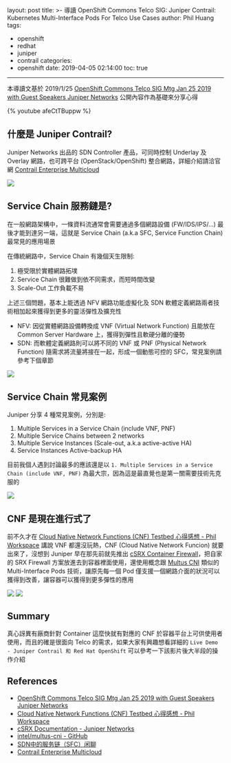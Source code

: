 layout: post
title: >-
  導讀 OpenShift Commons Telco SIG: Juniper Contrail: Kubernetes Multi-Interface
  Pods For Telco Use Cases
author: Phil Huang
tags:
  - openshift
  - redhat
  - juniper
  - contrail
categories:
  - openshift
date: 2019-04-05 02:14:00
toc: true
---

本導讀文基於 2019/1/25 [OpenShift Commons Telco SIG Mtg Jan 25 2019 with Guest Speakers Juniper Networks][1] 公開內容作為基礎來分享心得

{% youtube afeCtTBuppw %}

<!--more-->

## 什麼是 Juniper Contrail?

Juniper Networks 出品的 SDN Controller 產品，可同時控制 Underlay 及 Overlay 網路，也可跨平台 (OpenStack/OpenShift) 整合網路，詳細介紹請洽官網 [Contrail Enterprise Multicloud][6]

![](/images/juniper-0.png)

## Service Chain 服務鏈是?

在一般網路架構中，一條資料流通常會需要通過多個網路設備 (FW/IDS/IPS/...) 最後才能到達另一端，這就是 Service Chain (a.k.a SFC, Service Function Chain) 最常見的應用場景

在傳統網路中，Service Chain 有幾個天生限制:
1. 極受限於實體網路拓墣
2. Service Chain 很難做到依不同需求，而短時間改變
3. Scale-Out 工作負載不易

上述三個問題，基本上能透過 NFV 網路功能虛擬化及 SDN 軟體定義網路兩者技術相加起來獲得到更多的靈活彈性及擴充性

- NFV: 因從實體網路設備轉換成 VNF (Virtual Network Function) 且能放在 Common Server Hardware 上，獲得到彈性且軟硬分離的優勢
- SDN: 而軟體定義網路則可以將不同的 VNF 或 PNF (Physical Network Function) 隨需求將流量將接在一起，形成一個動態可控的 SFC，常見案例請參考下個章節

![](/images/juniper-1.png)

## Service Chain 常見案例

Juniper 分享 4 種常見案例，分別是:
1. Multiple Services in a Service Chain (include VNF, PNF)
2. Multiple Service Chains between 2 networks
3. Multiple Service Instances (Scale-out, a.k.a active-active HA)
4. Service Instances Active-backup HA

目前我個人遇到討論最多的應該還是以 `1. Multiple Services in a Service Chain (include VNF, PNF)` 為最大宗，因為這是最直覺也是第一關需要技術先克服的

![](/images/juniper-2.png)

## CNF 是現在進行式了

前不久才在 [Cloud Native Network Functions (CNF) Testbed 心得感想 - Phil Workspace][2] 講說 VNF 都還沒玩熱，CNF (Cloud Native Network Funcion) 就要出來了，沒想到 Juniper 早在那先前就先推出 [cSRX Container Firewall][3]，把自家的 SRX Firewall 方案放進去到容器裡面使用，還使用概念跟 [Multus CNI][4] 類似的 Multi-Interface Pods 技術，讓原先每一個 Pod 僅支援一個網路介面的狀況可以獲得到改善，讓容器可以獲得到更多彈性的應用

![](/images/juniper-3.png)
![](/images/juniper-4.png)


## Summary

真心訝異有廠商針對 Container 這麼快就有對應的 CNF 於容器平台上可供使用者使用，而且的確是很面向 Telco 的需求，如果大家有興趣想看詳細的 `Live Demo - Juniper Contrail 和 Red Hat OpenShift` 可以參考一下該影片後大半段的操作介紹

## References
- [OpenShift Commons Telco SIG Mtg Jan 25 2019 with Guest Speakers Juniper Networks][1]
- [Cloud Native Network Functions (CNF) Testbed 心得感想 - Phil Workspace][2]
- [cSRX Documentation - Juniper Networks][3]
- [intel/multus-cni - GitHub][4]
- [SDN中的服务链（SFC）闲聊][5]
- [Contrail Enterprise Multicloud][6]

[1]: https://youtu.be/afeCtTBuppw
[2]: https://blog.pichuang.com.tw/20190319-cnf-testbed/
[3]: https://www.juniper.net/documentation/product/en_US/csrx
[4]: https://github.com/intel/multus-cni
[5]: https://zhuanlan.zhihu.com/p/24423694
[6]: https://www.juniper.net/us/en/products-services/sdn/contrail/contrail-enterprise-multicloud/